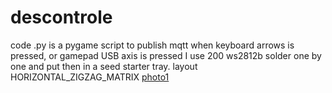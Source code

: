 # descontrole
 code .py is a pygame script to publish mqtt when keyboard arrows is pressed, or gamepad USB axis is pressed
I use 200 ws2812b solder one by one and put then in a seed starter tray.  layout HORIZONTAL_ZIGZAG_MATRIX
[photo1](foto1.jpeg)
